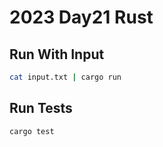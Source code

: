 # 2023 Day21 Rust

## Run With Input

```sh
cat input.txt | cargo run
```

## Run Tests

```sh
cargo test
```
